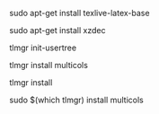 sudo apt-get install texlive-latex-base

sudo apt-get install xzdec


<!--http://tex.stackexchange.com/questions/137428/tlmgr-cannot-setup-tlpdb-->
tlmgr init-usertree

<!--/usr/bin/tlmgr: Please install xzdec and try again.-->

tlmgr install multicols

tlmgr install <package>



sudo $(which tlmgr) install multicols


<!--https://www.npmjs.com/package/hackmyresume-->